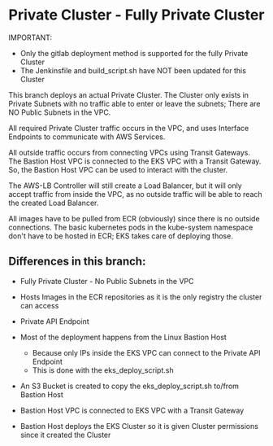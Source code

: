 <h1>Private Cluster - Fully Private Cluster</h1>

IMPORTANT:
- Only the gitlab deployment method is supported for the fully Private Cluster
- The Jenkinsfile and build_script.sh have NOT been updated for this Cluster

This branch deploys an actual Private Cluster. The Cluster only exists in Private Subnets with no traffic able to enter or leave the subnets; There are NO Public Subnets in the VPC.

All required Private Cluster traffic occurs in the VPC, and uses Interface Endpoints to communicate with AWS Services.

All outside traffic occurs from connecting VPCs using Transit Gateways. The Bastion Host VPC is connected to the EKS VPC with a Transit Gateway. So, the Bastion Host VPC can be used to interact with the cluster.

The AWS-LB Controller will still create a Load Balancer, but it will only accept traffic from inside the VPC, as no outside traffic will be able to reach the created Load Balancer.

All images have to be pulled from ECR (obviously) since there is no outside connections. The basic kubernetes pods in the kube-system namespace don't have to be hosted in ECR; EKS takes care of deploying those.

<h2>Differences in this branch:</h2>

- Fully Private Cluster - No Public Subnets in the VPC

- Hosts Images in the ECR repositories as it is the only registry the cluster can access

- Private API Endpoint

- Most of the deployment happens from the Linux Bastion Host
    - Because only IPs inside the EKS VPC can connect to the Private API Endpoint
    - This is done with the eks_deploy_script.sh

- An S3 Bucket is created to copy the eks_deploy_script.sh to/from Bastion Host

- Bastion Host VPC is connected to EKS VPC with a Transit Gateway

- Bastion Host deploys the EKS Cluster so it is given Cluster permissions since it created the Cluster
